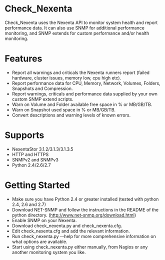 Check_Nexenta
=============

Check_Nexenta uses the Nexenta API to monitor system health and report performance data. 
It can also use SNMP for additional performance monitoring,
and SNMP extends for custom performance and/or health monitoring.

Features
========
* Report all warnings and criticals the Nexenta runners report (failed hardware, cluster issues, memory low, cpu high etc).
* Report performance data for CPU, Memory, Network, Volumes, Folders, Snapshots and Compression.
* Report warnings, criticals and performance data supplied by your own custom SNMP extend scripts.
* Warn on Volume and Folder available free space in % or MB/GB/TB.
* Warn on Snapshot used space in % or MB/GB/TB.
* Convert descriptions and warning levels of known errors.

Supports
========
* NexentaStor 3.1.2/3.1.3/3.1.3.5
* HTTP and HTTPS
* SNMPv2 and SNMPv3
* Python 2.4/2.6/2.7

Getting Started
===============
* Make sure you have Python 2.4 or greater installed (tested with python 2.4, 2.6 and 2.7)
* Download NET-SNMP and follow the instructions in the README of the python directory.
  (http://www.net-snmp.org/download.html)
* Enable SNMP on your Nexenta.
* Download check_nexenta.py and check_nexenta.cfg.
* Edit check_nexenta.cfg and add the relevant information.
* Run check_nexenta.py --help for more comprehensive information on what options are available.
* Start using check_nexenta.py either manually, from Nagios or any another monitoring system you like.